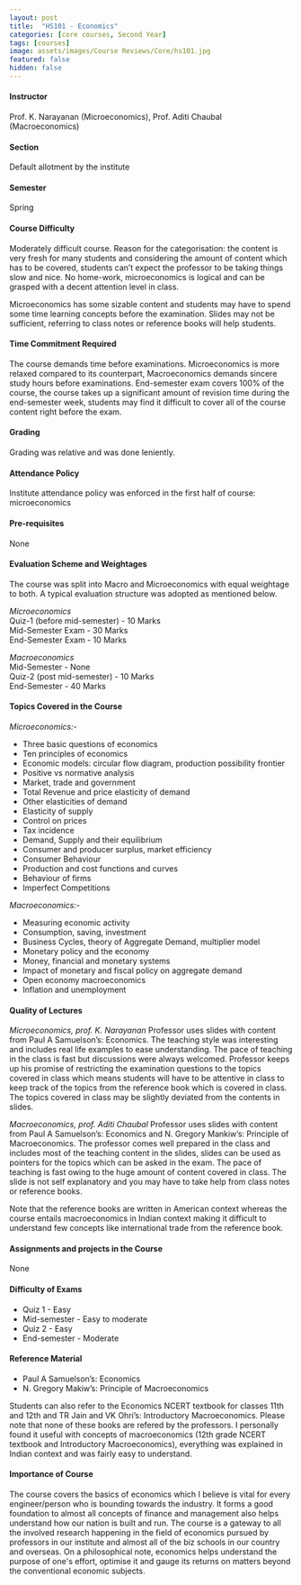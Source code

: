 ```yaml
---
layout: post
title:  "HS101 - Economics"
categories: [core courses, Second Year]
tags: [courses]
image: assets/images/Course Reviews/Core/hs101.jpg
featured: false
hidden: false
---
```


#### Instructor
Prof. K. Narayanan (Microeconomics), Prof. Aditi Chaubal (Macroeconomics)

#### Section
Default allotment by the institute

#### Semester
Spring

#### Course Difficulty
Moderately difficult course. 
Reason for the categorisation: the content is very fresh for many students and considering the amount of content which has to be covered, students can’t expect the professor to be taking things slow and nice. No home-work, microeconomics is logical and can be grasped with a decent attention level in class. 

Microeconomics has some sizable content and students may have to spend some time learning concepts before the examination. Slides may not be sufficient, referring to class notes or reference books will help students. 


#### Time Commitment Required
The course demands time before examinations. Microeconomics is more relaxed compared to its counterpart, Macroeconomics demands sincere study hours before examinations. End-semester exam covers 100% of the course, the course takes up a significant amount of revision time during the end-semester week, students may find it difficult to cover all of the course content right before the exam. 


#### Grading
Grading was relative and was done leniently. 

#### Attendance Policy
Institute attendance policy was enforced in the first half of course: microeconomics

#### Pre-requisites
None

#### Evaluation Scheme and Weightages
The course was split into Macro and Microeconomics with equal weightage to both. A typical evaluation structure was adopted as mentioned below.

*Microeconomics*<br>
Quiz-1 (before mid-semester) - 10 Marks<br>
Mid-Semester Exam - 30 Marks<br>
End-Semester Exam - 10 Marks<br>

*Macroeconomics*<br>
Mid-Semester - None<br>
Quiz-2 (post mid-semester) - 10 Marks<br>
End-Semester - 40 Marks

#### Topics Covered in the Course
*Microeconomics:-*
* Three basic questions of economics
* Ten principles of economics
* Economic models: circular flow diagram, production possibility frontier
* Positive vs normative analysis
* Market, trade and government
* Total Revenue and price elasticity of demand
* Other elasticities of demand
* Elasticity of supply
* Control on prices
* Tax incidence
* Demand, Supply and their equilibrium
* Consumer and producer surplus, market efficiency
* Consumer Behaviour
* Production and cost functions and curves
* Behaviour of firms
* Imperfect Competitions

*Macroeconomics:-*
* Measuring economic activity
* Consumption, saving, investment
* Business Cycles, theory of Aggregate Demand, multiplier model
* Monetary policy and the economy
* Money, financial and monetary systems
* Impact of monetary and fiscal policy on aggregate demand
* Open economy macroeconomics
* Inflation and unemployment


#### Quality of Lectures
*Microeconomics, prof. K. Narayanan*
Professor uses slides with content from Paul A Samuelson’s: Economics. 
The teaching style was interesting and includes real life examples to ease understanding. The pace of teaching in the class is fast but discussions were always welcomed. Professor keeps up his promise of restricting the examination questions to the topics covered in class which means students will have to be attentive in class to keep track of the topics from the reference book which is covered in class. The topics covered in class may be slightly deviated from the contents in slides.

*Macroeconomics, prof. Aditi Chaubal*
Professor uses slides with content from Paul A Samuelson’s: Economics and N. Gregory Mankiw’s: Principle of Macroeconomics. The professor comes well prepared in the class and includes most of the teaching content in the slides, slides can be used as pointers for the topics which can be asked in the exam. The pace of teaching is fast owing to the huge amount of content covered in class. The slide is not self explanatory and you may have to take help from class notes or reference books. 

Note that the reference books are written in American context whereas the course entails macroeconomics in Indian context making it difficult to understand few concepts like international trade from the reference book. 

#### Assignments and projects in the Course
None

#### Difficulty of Exams
* Quiz 1 - Easy
* Mid-semester - Easy to moderate
* Quiz 2 - Easy
* End-semester - Moderate

#### Reference Material
* Paul A Samuelson’s: Economics
* N. Gregory Makiw’s: Principle of Macroeconomics

Students can also refer to the Economics NCERT textbook for classes 11th and 12th and TR Jain and VK Ohri’s: Introductory Macroeconomics. Please note that none of these books are refered by the professors.  I personally found it useful with concepts of macroeconomics (12th grade NCERT textbook and Introductory Macroeconomics), everything was explained in Indian context and was fairly easy to understand. 

#### Importance of Course
The course covers the basics of economics which I believe is vital for every engineer/person who is bounding towards the industry. It forms a good foundation to almost all concepts of finance and management also helps understand how our nation is built and run. The course is a gateway to all the involved research happening in the field of economics pursued by professors in our institute and almost all of the biz schools in our country and overseas. On a philosophical note, economics helps understand the purpose of one's effort, optimise it and gauge its returns on matters beyond the conventional economic subjects.

